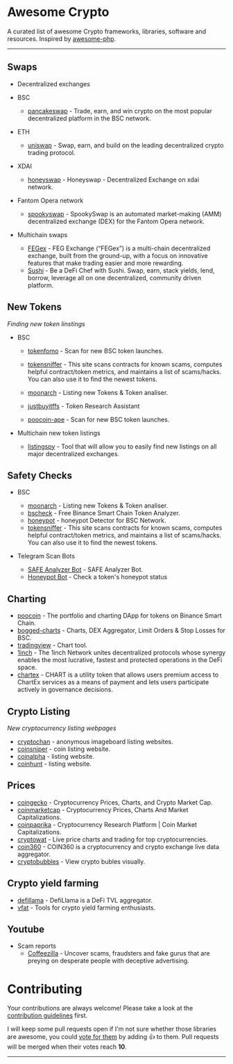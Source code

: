 # Awesome Crypto 

A curated list of awesome Crypto frameworks, libraries, software and resources.
Inspired by [awesome-php](https://github.com/ziadoz/awesome-php).

---


## Swaps
* Decentralized exchanges
* BSC
    * [pancakeswap](https://pancakeswap.finance/swap) -  Trade, earn, and win crypto on the most popular decentralized platform in the BSC network.
* ETH
    * [uniswap](https://app.uniswap.org/#/swap) -  Swap, earn, and build on the leading decentralized crypto trading protocol.
* XDAI
    * [honeyswap](https://app.honeyswap.org/#/swap) -  Honeyswap - Decentralized Exchange on xdai network.
* Fantom Opera network
    * [spookyswap](https://spookyswap.finance/swap) -  SpookySwap is an automated market-making (AMM) decentralized exchange (DEX) for the Fantom Opera network. 

* Multichain swaps
   * [FEGex](https://fegex.com/) -  FEG Exchange (“FEGex”) is a multi-chain decentralized exchange, built from the ground-up, with a focus on innovative features that make trading easier and more rewarding.
   * [Sushi](https://app.sushi.com/en/swap) -  Be a DeFi Chef with Sushi. Swap, earn, stack yields, lend, borrow, leverage all on one decentralized, community driven platform.


## New Tokens

*Finding new token linstings*

* BSC
    * [tokenfomo](https://tokenfomo.io) - Scan for new BSC token launches.
    * [tokensniffer](https://tokensniffer.com) - This site scans contracts for known scams, computes helpful contract/token metrics, and maintains a list of scams/hacks. You can also use it to find the newest tokens. 
    * [moonarch](https://moonarch.app) - Listing new Tokens & Token analiser.

    * [justbuyitffs](https://apps.justbuyitffs.com/) - Token Research Assistant
    * [poocoin-ape](https://poocoin.app/ape) - Scan for new BSC token launches.

* Multichain new token listings
   * [listingspy](https://listingspy.net/pancakeswap/pancakeswap-new-token-listings) - Tool that will allow you to easily find new listings on all major decentralized exchanges.

## Safety Checks

* BSC
    * [moonarch](https://moonarch.app) - Listing new Tokens & Token analiser.
    * [bscheck](http://bscheck.eu/) - Free Binance Smart Chain Token Analyzer.
    * [honeypot](https://honeypot.is/) - honeypot Detector for BSC Network.
    * [tokensniffer](https://tokensniffer.com) - This site scans contracts for known scams, computes helpful contract/token metrics, and maintains a list of scams/hacks. You can also use it to find the newest tokens. 



* Telegram Scan Bots
    * [SAFE Analyzer Bot](https://t.me/@SafeAnalyzerbot) - SAFE Analyzer Bot.
    * [Honeypot Bot](https://t.me/@HoneypotChatBot) - Check a token's honeypot status 



## Charting

* [poocoin](https://poocoin.app/) - The portfolio and charting DApp for tokens on Binance Smart Chain.
* [bogged-charts](https://charts.bogged.finance/) - Charts, DEX Aggregator, Limit Orders & Stop Losses for BSC.
* [tradingview](https://www.tradingview.com/) - Chart tool.
* [1inch](https://1inch.io) - The 1inch Network unites decentralized protocols whose synergy enables the most lucrative, fastest and protected operations in the DeFi space.
* [chartex](https://chartex.pro/dashboard) - CHART is a utility token that allows users premium access to ChartEx services as a means of payment and lets users participate actively in governance decisions. 


## Crypto Listing

*New cryptocurrency listing webpages*


* [cryptochan](https://cryptochan.xyz/) - anonymous imageboard listing websites.
* [coinsniper](https://coinsniper.net) - coin listing website.
* [coinalpha](https://coinalpha.app/) - listing website.
* [coinhunt](https://coinhunt.cc) - listing website.



## Prices

* [coingecko](https://www.coingecko.com/) - Cryptocurrency Prices, Charts, and Crypto Market Cap.
* [coinmarketcap](https://coinmarketcap.com/) - Cryptocurrency Prices, Charts And Market Capitalizations.
* [coinpaprika](https://coinpaprika.com/) - Cryptocurrency Research Platform | Coin Market Capitalizations.
* [cryptowat](https://cryptowat.ch/) - Live price charts and trading for top cryptocurrencies.
* [coin360](https://coin360.com/) - COIN360 is a cryptocurrency and crypto exchange live data aggregator.
* [cryptobubbles](https://cryptobubbles.net/) - View crypto bubles visually.



## Crypto yield farming
* [defillama](https://defillama.com) - DefiLlama is a DeFi TVL aggregator.
* [vfat](https://vfat.tools/) - Tools for crypto yield farming enthusiasts.



## Youtube

* Scam reports
    * [Coffeezilla](https://www.youtube.com/c/Coffeezilla) - Uncover scams, fraudsters and fake gurus that are preying on desperate people with deceptive advertising.



# Contributing

Your contributions are always welcome! Please take a look at the [contribution guidelines](https://github.com/vinta/awesome-python/blob/master/CONTRIBUTING.md) first.

I will keep some pull requests open if I'm not sure whether those libraries are awesome, you could [vote for them](https://github.com/cryptochan-xyz/awesome-cryptocurency/pulls) by adding :+1: to them. Pull requests will be merged when their votes reach **10**.

- - -
